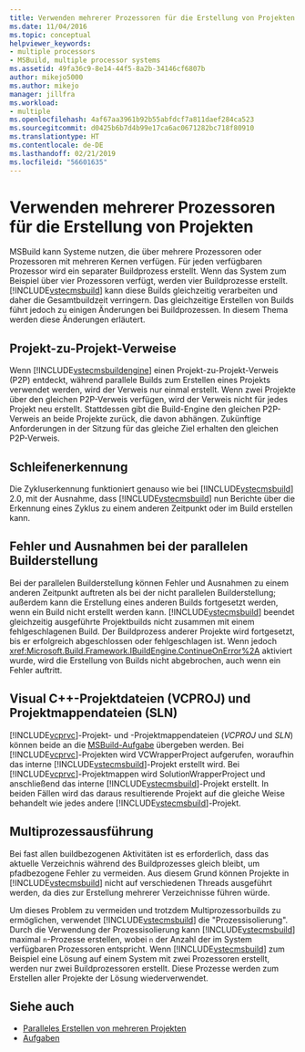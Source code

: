 ```yaml
---
title: Verwenden mehrerer Prozessoren für die Erstellung von Projekten | Microsoft-Dokumentation
ms.date: 11/04/2016
ms.topic: conceptual
helpviewer_keywords:
- multiple processors
- MSBuild, multiple processor systems
ms.assetid: 49fa36c9-8e14-44f5-8a2b-34146cf6807b
author: mikejo5000
ms.author: mikejo
manager: jillfra
ms.workload:
- multiple
ms.openlocfilehash: 4af67aa3961b92b55abfdcf7a811daef284ca523
ms.sourcegitcommit: d0425b6b7d4b99e17ca6ac0671282bc718f80910
ms.translationtype: HT
ms.contentlocale: de-DE
ms.lasthandoff: 02/21/2019
ms.locfileid: "56601635"
---
```

# <a name="use-multiple-processors-to-build-projects"></a>Verwenden mehrerer Prozessoren für die Erstellung von Projekten
MSBuild kann Systeme nutzen, die über mehrere Prozessoren oder Prozessoren mit mehreren Kernen verfügen. Für jeden verfügbaren Prozessor wird ein separater Buildprozess erstellt. Wenn das System zum Beispiel über vier Prozessoren verfügt, werden vier Buildprozesse erstellt. [!INCLUDE[vstecmsbuild](../extensibility/internals/includes/vstecmsbuild_md.md)] kann diese Builds gleichzeitig verarbeiten und daher die Gesamtbuildzeit verringern. Das gleichzeitige Erstellen von Builds führt jedoch zu einigen Änderungen bei Buildprozessen. In diesem Thema werden diese Änderungen erläutert.

## <a name="project-to-project-references"></a>Projekt-zu-Projekt-Verweise
 Wenn [!INCLUDE[vstecmsbuildengine](../msbuild/includes/vstecmsbuildengine_md.md)] einen Projekt-zu-Projekt-Verweis (P2P) entdeckt, während parallele Builds zum Erstellen eines Projekts verwendet werden, wird der Verweis nur einmal erstellt. Wenn zwei Projekte über den gleichen P2P-Verweis verfügen, wird der Verweis nicht für jedes Projekt neu erstellt. Stattdessen gibt die Build-Engine den gleichen P2P-Verweis an beide Projekte zurück, die davon abhängen. Zukünftige Anforderungen in der Sitzung für das gleiche Ziel erhalten den gleichen P2P-Verweis.

## <a name="cycle-detection"></a>Schleifenerkennung
 Die Zykluserkennung funktioniert genauso wie bei [!INCLUDE[vstecmsbuild](../extensibility/internals/includes/vstecmsbuild_md.md)] 2.0, mit der Ausnahme, dass [!INCLUDE[vstecmsbuild](../extensibility/internals/includes/vstecmsbuild_md.md)] nun Berichte über die Erkennung eines Zyklus zu einem anderen Zeitpunkt oder im Build erstellen kann.

## <a name="errors-and-exceptions-during-parallel-builds"></a>Fehler und Ausnahmen bei der parallelen Builderstellung
 Bei der parallelen Builderstellung können Fehler und Ausnahmen zu einem anderen Zeitpunkt auftreten als bei der nicht parallelen Builderstellung; außerdem kann die Erstellung eines anderen Builds fortgesetzt werden, wenn ein Build nicht erstellt werden kann. [!INCLUDE[vstecmsbuild](../extensibility/internals/includes/vstecmsbuild_md.md)] beendet gleichzeitig ausgeführte Projektbuilds nicht zusammen mit einem fehlgeschlagenen Build. Der Buildprozess anderer Projekte wird fortgesetzt, bis er erfolgreich abgeschlossen oder fehlgeschlagen ist. Wenn jedoch <xref:Microsoft.Build.Framework.IBuildEngine.ContinueOnError%2A> aktiviert wurde, wird die Erstellung von Builds nicht abgebrochen, auch wenn ein Fehler auftritt.

## <a name="visual-c-project-vcproj-and-solution-sln-files"></a>Visual C++-Projektdateien (VCPROJ) und Projektmappendateien (SLN)
 [!INCLUDE[vcprvc](../code-quality/includes/vcprvc_md.md)]-Projekt- und -Projektmappendateien (*VCPROJ* und *SLN*) können beide an die [MSBuild-Aufgabe](../msbuild/msbuild-task.md) übergeben werden. Bei [!INCLUDE[vcprvc](../code-quality/includes/vcprvc_md.md)]-Projekten wird VCWrapperProject aufgerufen, woraufhin das interne [!INCLUDE[vstecmsbuild](../extensibility/internals/includes/vstecmsbuild_md.md)]-Projekt erstellt wird. Bei [!INCLUDE[vcprvc](../code-quality/includes/vcprvc_md.md)]-Projektmappen wird SolutionWrapperProject und anschließend das interne [!INCLUDE[vstecmsbuild](../extensibility/internals/includes/vstecmsbuild_md.md)]-Projekt erstellt. In beiden Fällen wird das daraus resultierende Projekt auf die gleiche Weise behandelt wie jedes andere [!INCLUDE[vstecmsbuild](../extensibility/internals/includes/vstecmsbuild_md.md)]-Projekt.

## <a name="multi-process-execution"></a>Multiprozessausführung
 Bei fast allen buildbezogenen Aktivitäten ist es erforderlich, dass das aktuelle Verzeichnis während des Buildprozesses gleich bleibt, um pfadbezogene Fehler zu vermeiden. Aus diesem Grund können Projekte in [!INCLUDE[vstecmsbuild](../extensibility/internals/includes/vstecmsbuild_md.md)] nicht auf verschiedenen Threads ausgeführt werden, da dies zur Erstellung mehrerer Verzeichnisse führen würde.

 Um dieses Problem zu vermeiden und trotzdem Multiprozessorbuilds zu ermöglichen, verwendet [!INCLUDE[vstecmsbuild](../extensibility/internals/includes/vstecmsbuild_md.md)] die "Prozessisolierung". Durch die Verwendung der Prozessisolierung kann [!INCLUDE[vstecmsbuild](../extensibility/internals/includes/vstecmsbuild_md.md)] maximal `n`-Prozesse erstellen, wobei `n` der Anzahl der im System verfügbaren Prozessoren entspricht. Wenn [!INCLUDE[vstecmsbuild](../extensibility/internals/includes/vstecmsbuild_md.md)] zum Beispiel eine Lösung auf einem System mit zwei Prozessoren erstellt, werden nur zwei Buildprozessoren erstellt. Diese Prozesse werden zum Erstellen aller Projekte der Lösung wiederverwendet.

## <a name="see-also"></a>Siehe auch
- [Paralleles Erstellen von mehreren Projekten](../msbuild/building-multiple-projects-in-parallel-with-msbuild.md)
- [Aufgaben](../msbuild/msbuild-tasks.md)